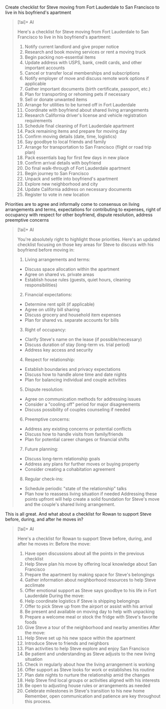 Create checklist for Steve moving from Fort Lauderdale to San Francisco to live in his boyfriend's apartment

> [!ai]+ AI
>
> Here's a checklist for Steve moving from Fort Lauderdale to San Francisco to live in his boyfriend's apartment:
> 1. Notify current landlord and give proper notice
> 2. Research and book moving services or rent a moving truck
> 3. Begin packing non-essential items
> 4. Update address with USPS, bank, credit cards, and other important accounts
> 5. Cancel or transfer local memberships and subscriptions
> 6. Notify employer of move and discuss remote work options if applicable
> 7. Gather important documents (birth certificate, passport, etc.)
> 8. Plan for transporting or rehoming pets if necessary
> 9. Sell or donate unwanted items
> 10. Arrange for utilities to be turned off in Fort Lauderdale
> 11. Coordinate with boyfriend about shared living arrangements
> 12. Research California driver's license and vehicle registration requirements
> 13. Schedule final cleaning of Fort Lauderdale apartment
> 14. Pack remaining items and prepare for moving day
> 15. Confirm moving details (date, time, logistics)
> 16. Say goodbye to local friends and family
> 17. Arrange for transportation to San Francisco (flight or road trip plan)
> 18. Pack essentials bag for first few days in new place
> 19. Confirm arrival details with boyfriend
> 20. Do final walk-through of Fort Lauderdale apartment
> 21. Begin journey to San Francisco
> 22. Unpack and settle into boyfriend's apartment
> 23. Explore new neighborhood and city
> 24. Update California address on necessary documents
> 25. Register to vote in new location

Priorities are to agree and informally come to consensus on living arrangements and terms, expectations for contributing to expenses, right of occupancy with respect for other boyfriend, dispute resolution, address preemptive concerns 
> [!ai]+ AI
>
> You're absolutely right to highlight those priorities. Here's an updated checklist focusing on those key areas for Steve to discuss with his boyfriend before moving in:
> 1. Living arrangements and terms:
> - Discuss space allocation within the apartment
> - Agree on shared vs. private areas
> - Establish house rules (guests, quiet hours, cleaning responsibilities)
> 2. Financial expectations:
> - Determine rent split (if applicable)
> - Agree on utility bill sharing
> - Discuss grocery and household item expenses
> - Plan for shared vs. separate accounts for bills
> 3. Right of occupancy:
> - Clarify Steve's name on the lease (if possible/necessary)
> - Discuss duration of stay (long-term vs. trial period)
> - Address key access and security
> 4. Respect for relationship:
> - Establish boundaries and privacy expectations
> - Discuss how to handle alone time and date nights
> - Plan for balancing individual and couple activities
> 5. Dispute resolution:
> - Agree on communication methods for addressing issues
> - Consider a "cooling off" period for major disagreements
> - Discuss possibility of couples counseling if needed
> 6. Preemptive concerns:
> - Address any existing concerns or potential conflicts
> - Discuss how to handle visits from family/friends
> - Plan for potential career changes or financial shifts
> 7. Future planning:
> - Discuss long-term relationship goals
> - Address any plans for further moves or buying property
> - Consider creating a cohabitation agreement
> 8. Regular check-ins:
> - Schedule periodic "state of the relationship" talks
> - Plan how to reassess living situation if needed
> Addressing these points upfront will help create a solid foundation for Steve's move and the couple's shared living arrangement.

This is all great. And what about a checklist for Rowan to support Steve before, during, and after he moves in?

> [!ai]+ AI
>
> Here's a checklist for Rowan to support Steve before, during, and after he moves in:
> Before the move:
> 1. Have open discussions about all the points in the previous checklist
> 2. Help Steve plan his move by offering local knowledge about San Francisco
> 3. Prepare the apartment by making space for Steve's belongings
> 4. Gather information about neighborhood resources to help Steve acclimate
> 5. Offer emotional support as Steve says goodbye to his life in Fort Lauderdale
> During the move:
> 6. Help coordinate logistics if Steve is shipping belongings
> 7. Offer to pick Steve up from the airport or assist with his arrival
> 8. Be present and available on moving day to help with unpacking
> 9. Prepare a welcome meal or stock the fridge with Steve's favorite foods
> 10. Give Steve a tour of the neighborhood and nearby amenities
> After the move:
> 11. Help Steve set up his new space within the apartment
> 12. Introduce Steve to friends and neighbors
> 13. Plan activities to help Steve explore and enjoy San Francisco
> 14. Be patient and understanding as Steve adjusts to the new living situation
> 15. Check in regularly about how the living arrangement is working
> 16. Offer support as Steve looks for work or establishes his routine
> 17. Plan date nights to nurture the relationship amid the changes
> 18. Help Steve find local groups or activities aligned with his interests
> 19. Be open to adjusting house rules or arrangements as needed
> 20. Celebrate milestones in Steve's transition to his new home
> Remember, open communication and patience are key throughout this process.

